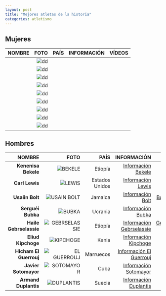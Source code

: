 ```yaml
---
layout: post
title: "Mejores atletas de la historia"
categories: atletismo
---
```


## Mujeres 

|NOMBRE|FOTO|PAÍS|INFORMACIÓN|VÍDEOS|
|-----:|-----:|-----:|-----:|-----:|
|        |![dd]()|        |[]()|[]()|  
|        |![dd]()|        |[]()|[]()| 
|        |![dd]()|        |[]()|[]()| 
|        |![dd]()|        |[]()|[]()| 
|        |![dd]()|        |[]()|[]()| 
|        |![dd]()|        |[]()|[]()| 
|        |![dd]()|        |[]()|[]()| 
|        |![dd]()|        |[]()|[]()| 
|        |![dd]()|        |[]()|[]()| 

## Hombres 

|NOMBRE|FOTO|PAÍS|INFORMACIÓN|VÍDEOS|
|-------:|-----:|-------:|-------:|-------:|
|**Kenenisa Bekele**|![BEKELE](https://danieledufis.github.io/images_text/atletismo_mejoresdeportistas_bekele.jpg)|Etiopía|[Información Bekele](https://es.wikipedia.org/wiki/Kenenisa_Bekele)|[Bekele Youtube](https://www.youtube.com/watch?v=eZ1mOSZHjzA)|  
|**Carl Lewis**|![LEWIS](https://danieledufis.github.io/images_text/atletismo_mejoresatletas_lewis.jpg)|Estados Unidos|[Información Lewis](https://es.wikipedia.org/wiki/Carl_Lewis)|[Lewis Youtube](https://www.youtube.com/watch?v=s6lS_EcuUdY)| 
|**Usaiin Bolt**|![USAIN BOLT](https://danieledufis.github.io/images_text/atletismo_mejoresatletas_usainbolt.jpg)|Jamaica|[Información Bolt](https://es.wikipedia.org/wiki/Usain_Bolt)|[Bolt Youtube](https://www.youtube.com/watch?v=93dC0o2aHto)| 
|**Serguéi Bubka**|![BUBKA](https://danieledufis.github.io/images_text/atletismo_mejoresatletas_bubka.jpg)|Ucrania|[Información Bubka](https://es.wikipedia.org/wiki/Sergu%C3%A9i_Bubka)|[Bubka Youtube](https://www.youtube.com/watch?v=L0P3H4iO1DU&t=71s)| 
|**Haile Gebrselassie**|![GEBRSELASSIE](https://danieledufis.github.io/images_text/atletismo_mejoresatletas_gebresselassie.jpg)|Etiopía|[Información Gebrselassie](https://es.wikipedia.org/wiki/Haile_Gebrselassie)|[Gebrselassie Youtube](https://www.youtube.com/watch?v=0kfdKo6qSDc&t=8s)| 
|**Eliud Kipchoge**|![KIPCHOGE](https://danieledufis.github.io/images_text/atletismo_mejoresatletas_kipchoge.jpg)|Kenia|[Información Kipchoge](https://es.wikipedia.org/wiki/Eliud_Kipchoge)|[Kipchoge Youtube](https://www.youtube.com/watch?v=GpBZhK5Kpd0)| 
|**Hicham El Guerrouj**|![EL GUERROUJ](https://danieledufis.github.io/images_text/atletismo_mejoresatletas_elguerrouj.jpg)|Marruecos|[Información El Guerrouj](https://es.wikipedia.org/wiki/Hicham_El_Guerrouj)|[El Guerouj Youtube](https://www.youtube.com/watch?v=cEht_JTLtIk)| 
|**Javier Sotomayor**|![SOTOMAYOR](https://danieledufis.github.io/images_text/atletismo_mejoresatletas_javiersotomayor.jpg)|Cuba|[Información Sotomayor](https://es.wikipedia.org/wiki/Javier_Sotomayor)|[Sotomayor Youtube](https://www.youtube.com/watch?v=7n6NhV4CaiU)| 
|**Armand Duplantis**|![DUPLANTIS](https://danieledufis.github.io/images_text/atletismo_mejoresatletas_duplantis.jpg)|Suecia|[Información Duplantis](https://es.wikipedia.org/wiki/Armand_Duplantis)|[Duplantis Youtube](https://www.youtube.com/watch?v=nUdfKg9RhNM)| 
